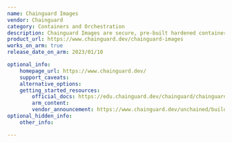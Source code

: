 ```yaml
---
name: Chainguard Images
vendor: Chainguard
category: Containers and Orchestration
description: Chainguard Images are secure, pre-built hardened container images designed to reduce the attack surface, enhance software security and streamline application deployment.
product_url: https://www.chainguard.dev/chainguard-images
works_on_arm: true
release_date_on_arm: 2023/01/10

optional_info:
    homepage_url: https://www.chainguard.dev/
    support_caveats:
    alternative_options:
    getting_started_resources:
        official_docs: https://edu.chainguard.dev/chainguard/chainguard-images/how-to-use/how-to-use-chainguard-images/
        arm_content:
        vendor_announcement: https://www.chainguard.dev/unchained/building-wolfi-from-the-ground-up-and-announcing-arm64-support
optional_hidden_info:
    other_info:

---
```


